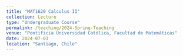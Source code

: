 ```yaml
---
title: "MAT1620 Calculus II"
collection: Lecture
type: "Undergraduate Course"
permalink: /teaching/2024-Spring-Teaching
venue: "Pontificia Universidad Católica, Facultad de Matemáticas"
date: 2024-07-03
location: "Santiago, Chile"
---
```

